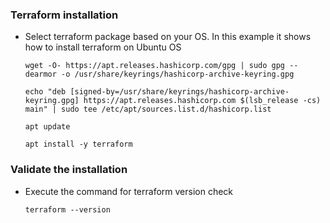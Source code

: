 ### Terraform installation
- Select terraform package based on your OS. In this example it shows how to install terraform on Ubuntu OS
  ```
  wget -O- https://apt.releases.hashicorp.com/gpg | sudo gpg --dearmor -o /usr/share/keyrings/hashicorp-archive-keyring.gpg
  ```
  ```
  echo "deb [signed-by=/usr/share/keyrings/hashicorp-archive-keyring.gpg] https://apt.releases.hashicorp.com $(lsb_release -cs) main" | sudo tee /etc/apt/sources.list.d/hashicorp.list
  ```
  ```
  apt update
  ```
  ```
  apt install -y terraform
  ```
### Validate the installation
- Execute the command for terraform version check
  ```
  terraform --version
  ```

